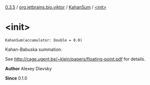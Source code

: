 [0.3.5](../../index.md) / [org.jetbrains.bio.viktor](../index.md) / [KahanSum](index.md) / [&lt;init&gt;](.)

# &lt;init&gt;

`KahanSum(accumulator: Double = 0.0)`

Kahan-Babuska summation.

See http://cage.ugent.be/~klein/papers/floating-point.pdf for details.

**Author**
Alexey Dievsky

**Since**
0.1.0

